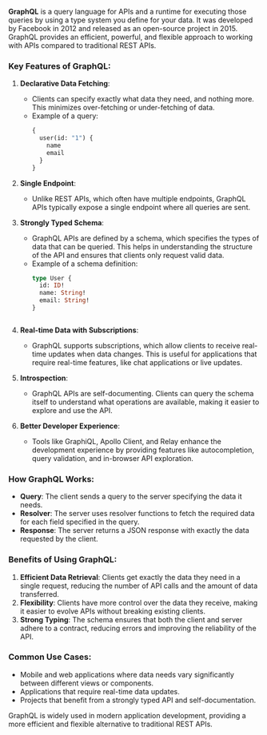 **GraphQL** is a query language for APIs and a runtime for executing those queries by using a type system you define for your data. It was developed by Facebook in 2012 and released as an open-source project in 2015. GraphQL provides an efficient, powerful, and flexible approach to working with APIs compared to traditional REST APIs.

### Key Features of GraphQL:

1. **Declarative Data Fetching**:
   - Clients can specify exactly what data they need, and nothing more. This minimizes over-fetching or under-fetching of data.
   - Example of a query:
     ```graphql
     {
       user(id: "1") {
         name
         email
       }
     }
     ```

2. **Single Endpoint**:
   - Unlike REST APIs, which often have multiple endpoints, GraphQL APIs typically expose a single endpoint where all queries are sent.

3. **Strongly Typed Schema**:
   - GraphQL APIs are defined by a schema, which specifies the types of data that can be queried. This helps in understanding the structure of the API and ensures that clients only request valid data.
   - Example of a schema definition:
     ```graphql
     type User {
       id: ID!
       name: String!
       email: String!
     }
   ```

4. **Real-time Data with Subscriptions**:
   - GraphQL supports subscriptions, which allow clients to receive real-time updates when data changes. This is useful for applications that require real-time features, like chat applications or live updates.

5. **Introspection**:
   - GraphQL APIs are self-documenting. Clients can query the schema itself to understand what operations are available, making it easier to explore and use the API.

6. **Better Developer Experience**:
   - Tools like GraphiQL, Apollo Client, and Relay enhance the development experience by providing features like autocompletion, query validation, and in-browser API exploration.

### How GraphQL Works:

- **Query**: The client sends a query to the server specifying the data it needs.
- **Resolver**: The server uses resolver functions to fetch the required data for each field specified in the query.
- **Response**: The server returns a JSON response with exactly the data requested by the client.

### Benefits of Using GraphQL:

1. **Efficient Data Retrieval**: Clients get exactly the data they need in a single request, reducing the number of API calls and the amount of data transferred.
2. **Flexibility**: Clients have more control over the data they receive, making it easier to evolve APIs without breaking existing clients.
3. **Strong Typing**: The schema ensures that both the client and server adhere to a contract, reducing errors and improving the reliability of the API.

### Common Use Cases:

- Mobile and web applications where data needs vary significantly between different views or components.
- Applications that require real-time data updates.
- Projects that benefit from a strongly typed API and self-documentation.

GraphQL is widely used in modern application development, providing a more efficient and flexible alternative to traditional REST APIs.
